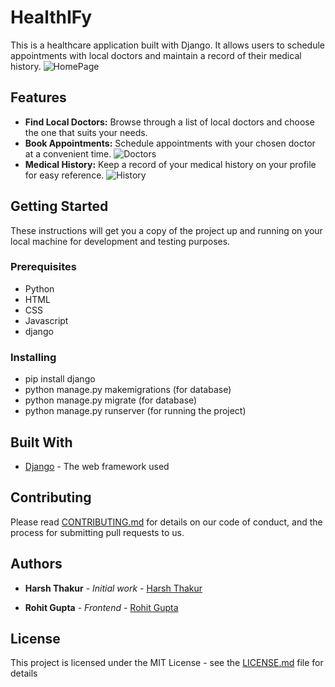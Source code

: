 # HealthIFy

This is a healthcare application built with Django. It allows users to schedule appointments with local doctors and maintain a record of their medical history.
![HomePage](https://github.com/HarshThakur1509/HealthIFy/assets/89213009/90de6170-a288-4393-b0f2-04ffee4e4c72)


## Features

- **Find Local Doctors:** Browse through a list of local doctors and choose the one that suits your needs.
- **Book Appointments:** Schedule appointments with your chosen doctor at a convenient time.
 ![Doctors](https://github.com/HarshThakur1509/HealthIFy/assets/89213009/80203e68-aee6-4aa0-98cc-a891bb9da1d1)
- **Medical History:** Keep a record of your medical history on your profile for easy reference.
 ![History](https://github.com/HarshThakur1509/HealthIFy/assets/89213009/e12ad8b2-b848-4564-9142-7ad73978ef93)


## Getting Started

These instructions will get you a copy of the project up and running on your local machine for development and testing purposes.

### Prerequisites

- Python
- HTML
- CSS
- Javascript
- django


### Installing

- pip install django
- python manage.py makemigrations (for database)
- python manage.py migrate (for database)
- python manage.py runserver (for running the project)

## Built With

* [Django](https://www.djangoproject.com/) - The web framework used

## Contributing

Please read [CONTRIBUTING.md](https://gist.github.com/PurpleBooth/b24679402957c63ec426) for details on our code of conduct, and the process for submitting pull requests to us.

## Authors

* **Harsh Thakur** - *Initial work* - [Harsh Thakur](https://github.com/HarshThakur1509)

* **Rohit Gupta** - *Frontend* - [Rohit Gupta](https://github.com/RohitGupta1235)

## License

This project is licensed under the MIT License - see the [LICENSE.md](LICENSE.md) file for details



